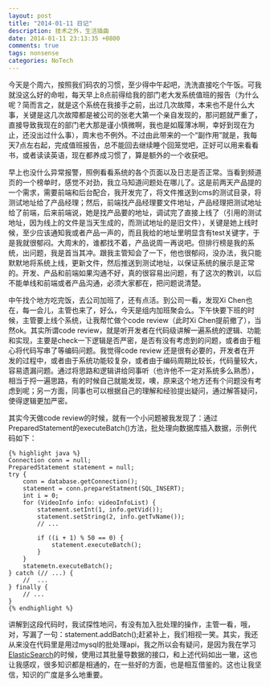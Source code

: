 ```yaml
---
layout: post
title: "2014-01-11 日记"
description: 技术之外，生活插曲
date: 2014-01-11 23:13:35 +0800
comments: true
tags: nonsense
categories: NoTech
---
```


今天是个周六，按照我们码农的习惯，至少得中午起吧，洗洗直接吃个午饭。可我就没这么好的命啦，每天早上8点前得给我的部门老大发系统值班的报告（为什么呢？简而言之，就是这个系统在我接手之前，出过几次故障，本来也不是什么大事，关键是这几次故障都是被公司的张老大第一个亲自发现的，那问题就严重了，直接导致我现在的部门老大那是谨小慎微啊，我也是如履薄冰啊，幸好到现在为止，还没出过什么事），周末也不例外。不过由此带来的一个“副作用”就是，我每天7点左右起，完成值班报告，总不能回去继续睡个回笼觉吧，正好可以用来看看书，或者读读英语，现在都养成习惯了，算是额外的一个收获吧。

早上也没什么异常报警，照例看看系统的各个页面以及日志是否正常。当看到频道页的一个榜单时，感觉不对劲，我立马知道问题处在哪儿了。这是前两天产品提的一个需求，需要前端和后台配合，我开发完了，将文件推送到cms的测试目录，将测试地址给了产品经理；然后，前端找产品经理要文件地址，产品经理把测试地址给了前端，后来前端说，她是找产品要的地址，调试完了直接上线了（引用的测试地址，因为线上的文件是当天生成的，而测试地址的是旧文件），关键是她上线时候，至少应该通知我或者产品一声的，而且我给的地址里明显含有test关键字，于是我就很郁闷。大周末的，谁都找不着，产品说周一再说吧。但排行榜是我的系统，出问题，我是首当其冲。跟我主管知会了一下，他也很郁闷，没办法，我只能默默地将系统上线，更新文件，然后推送到测试地址，以保证系统的展示是正常的。开发、产品和前端如果沟通不好，真的很容易出问题，有了这次的教训，以后不能单线和前端或者产品沟通，必须大家都在，把问题说清楚。


中午找个地方吃完饭，去公司加班了，还有点活。到公司一看，发现Xi Chen也在，每一会儿，主管也来了，好么，今天是组内加班聚会么。下午快要下班的时候，主管要上线个系统，让我帮忙做个code review（此时Xi Chen提前撤了），当然ok。其实所谓code review，就是听开发者在代码级讲解一遍系统的逻辑、功能和实现，主要是check一下逻辑是否严密，是否有没有考虑到的问题，或者由于粗心将代码写串了等编码问题。我觉得code review 还是很有必要的，开发者在开发的过程中，或者由于系统功能较复杂，或者由于编码周期比较长，代码量较大，容易遗漏问题。通过将思路和逻辑讲给同事听（也许他不一定对系统多么熟悉），相当于捋一遍思路，有的时候自己就能发现，噢，原来这个地方还有个问题没有考虑到呢；另一方面，同事也可以根据自己的理解和经验提出疑问，通过解答疑问，使得逻辑更加严密。

其实今天做code review的时候，就有一个小问题被我发现了：通过PreparedStatement的executeBatch()方法，批处理向数据库插入数据，示例代码如下：

	{% highlight java %}
	Connection conn = null;
	PreparedStatement statement = null;
	try {
		conn = database.getConnection();
		statement = conn.prepareStatment(SQL_INSERT);
		int i = 0;
		for (VideoInfo info: videoInfoList) {
			statement.setInt(1, info.getVid());
			statement.setString(2, info.getTvName());
			// ...

			if ((i + 1) % 50 == 0) {
				statement.executeBatch();
			}
		}
		statemetn.executeBatch();
	} catch (// ...) {
		//	...
	} finally {
		// ...
	}
	{% endhighlight %}

讲解到这段代码时，我试探性地问，有没有加入批处理的操作，主管一看，哦，对，写漏了一句：statement.addBatch();赶紧补上，我们相视一笑。其实，我还从来没在代码里是用过mysql的批处理api，我之所以会有疑问，是因为我在学习[ElasticSearch](http://www.elasticsearch.org/)的时候，使用过其批量导数据的接口，和上述代码如出一辙，这也让我感叹，很多知识都是相通的，在一些好的方面，也是相互借鉴的。这也让我坚信，知识的广度是多么地重要。

